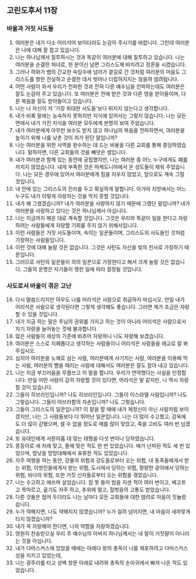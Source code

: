 ## 고린도후서 11장

### 바울과 거짓 사도들
1. 여러분은 내가 다소 어리석어 보이더라도 눈감아 주시기를 바랍니다. 그런데 여러분은 나에 대해 잘 참고 있습니다.
2. 나는 하나님께서 질투하시는 것과 똑같이 여러분에 대해 질투하고 있습니다. 나는 여러분을 순결한 처녀로, 한 분이신 남편 그리스도께 바치려고 정혼을 시켰습니다.
3. 그러나 하와가 뱀의 간교한 속임수에 넘어가 곁길로 간 것처럼 여러분의 마음도 그리스도를 향한 진실하고 순결한 데서 벗어나 더럽혀지지는 않을까 염려됩니다.
4. 어떤 사람이 와서 우리가 전파한 것과 전혀 다른 예수님을 전파하는데도 여러분은 잘도 눈감아 주고 있습니다. 또 여러분은 전에 받은 것과 다른 영을 받아들이며, 다른 복음을 잘도 받아들이고 있습니다.
5. 나는 나 자신이 저 '가장 위대한 사도들'보다 뒤지지 않는다고 생각합니다.
6. 내가 비록 말에는 능숙하지 못하지만 지식에 있어서는 그렇지 않습니다. 나는 모든 면에서 내가 가진 지식을 여러분 모두에게 분명히 보여 주었습니다.
7. 내가 여러분에게 아무런 보수도 받지 않고 하나님의 복음을 전파하면서, 여러분을 높이기 위해 나를 낮춘 것이 죄가 된단 말입니까?
8. 나는 여러분을 위한 사역을 완수하는 데 드는 비용을 다른 교회를 통해 충당하였습니다. 말하자면, 다른 교회들의 것을 빼앗은 셈입니다.
9. 내가 여러분과 함께 있는 동안에 궁핍했지만, 나는 여러분 중 어느 누구에게도 폐를 끼치지 않았습니다. 내게 부족한 것은 마케도니아에서 온 성도들이 채워 주었습니다. 나는 모든 경우에 있어서 여러분에게 짐을 지우지 않았고, 앞으로도 계속 그럴 것입니다.
10. 내 안에 있는 그리스도의 진리를 두고 확실하게 말합니다. 아가야 지방에서는 어느 누구도 내가 이렇게 자랑하는 것을 막지 못할 것입니다.
11. 내가 왜 그랬겠습니까? 내가 여러분을 사랑하지 않기 때문에 그랬단 말입니까? 내가 여러분을 사랑하고 있다는 것은 하나님께서 아십니다.
12. 나는 지금까지 해온 대로 계속할 것입니다. 그것은 우리와 똑같이 일을 한다고 자랑하려는 사람들에게 자랑할 기회를 주지 않기 위해서입니다.
13. 이런 사람들은 거짓 사도들이며, 속이는 일꾼들이며, 그리스도의 사도들인 것처럼 가장하는 사람들입니다.
14. 이런 것에 대해 놀랄 것은 없습니다. 그것은 사탄도 자신을 빛의 천사로 가장하기 때문입니다.
15. 그러므로 사탄의 일꾼들이 의의 일꾼으로 가장한다고 해서 크게 놀랄 것은 없습니다. 그들의 운명은 자기들이 행한 일에 따라 결정될 것입니다.
### 사도로서 바울이 겪은 고난
16. 다시 말씀드리지만 아무도 나를 어리석은 사람으로 취급하지 마십시오. 만일 내가 어리석은 사람으로 생각된다면 그렇게 생각해도 좋습니다. 그러면 제가 조금은 자랑할 수 있을 것입니다.
17. 내가 지금 하는 말은 주님의 권위를 가지고 하는 것이 아니라 어리석은 사람으로서 자기 자랑을 늘어놓는 것에 불과합니다.
18. 많은 사람들이 세상의 기준에 비추어 자랑하니 나도 자랑해 보겠습니다.
19. 여러분은 스스로 지혜롭다고 생각하는 사람들이니 어리석은 사람들을 애교로 잘 봐주십시오.
20. 심지어 여러분을 노예로 삼는 사람, 여러분에게 사기치는 사람, 여러분을 이용해 먹는 사람, 여러분의 뺨을 때리는 사람에 대해서도 여러분은 잘도 참아 내고 있습니다.
21. 나는 지금 부끄러움을 무릅쓰고 이 말을 합니다. 우리가 연약했다는 사실을 인정합니다. 만일 어떤 사람이 감히 자랑할 것이 있다면, 어리석은 말 같지만, 나 역시 자랑할 것이 있습니다.
22. 그들이 히브리인입니까? 나도 히브리인입니다. 그들이 이스라엘 사람입니까? 나도 그렇습니다. 그들이 아브라함의 자손입니까? 나도 그렇습니다.
23. 그들이 그리스도의 일꾼입니까? 이 말을 할 때에 내가 제정신이 아닌 사람처럼 보이겠지만, 나는 그 사람들보다 더 뛰어난 일꾼입니다. 나는 더 많이 수고했고, 감옥에도 더 많이 갇혔으며, 셀 수 없을 정도로 매를 많이 맞았고, 죽을 고비도 여러 번 넘겼습니다.
24. 또 유대인에게 서른아홉 대 맞는 태형을 다섯 번이나 당하였습니다.
25. 몽둥이로 세 차례 맞고, 돌에 맞은 적도 한 번 있었습니다. 배가 난파된 적도 세 번 있었으며, 밤낮을 망망대해에서 표류한 적도 있었습니다.
26. 자주 여행을 하는 동안, 강물의 위험과 강도들로부터 오는 위험, 내 동족들에게서 받는 위험, 이방인들에게서 받는 위험, 도시에서 당하는 위험, 황량한 광야에서 당하는 위험, 바다의 위험, 또한 거짓 신자들로부터 오는 위험을 겪었습니다.
27. 나는 수고하고 애쓰며 살았습니다. 잠 못 들어 밤을 지샌 적이 여러 번이고, 배고프고 목마르고, 굶기도 자주 하고, 추위에 떨고, 헐벗음의 고통도 받았습니다.
28. 다른 것들은 접어 두더라도 나는 날마다 모든 교회들에 대한 염려로 마음이 짓눌렸습니다.
29. 누가 약해지면, 나도 약해지지 않겠습니까? 누가 걸려 넘어지면, 내 마음이 새까맣게 타지 않겠습니까?
30. 내가 꼭 자랑해야 한다면, 나의 약함을 자랑하겠습니다.
31. 영원히 찬송받으실 우리 주 예수님의 아버지 하나님께서는 내 말이 거짓말이 아니라는 것을 아십니다.
32. 내가 다마스커스에 있었을 때에는 아레다 왕의 총독이 나를 체포하려고 다마스커스 성을 지키고 있었는데,
33. 나는 광주리를 타고 성벽 창문 아래로 내려와 총독의 손아귀에서 빠져 나온 적도 있었습니다.